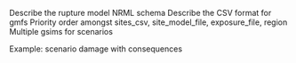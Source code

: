 Describe the rupture model NRML schema
Describe the CSV format for gmfs
Priority order amongst sites_csv, site_model_file, exposure_file, region
Multiple gsims for scenarios

Example: scenario damage with consequences
